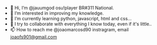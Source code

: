 - 👋 Hi, I’m @jauumgod osu!player BR#311 National.
- 👀 I’m interested in improving my knowledge.
- 🌱 I’m currently learning python, javascript, html and css...
- 💞️ I try to collaborate with everything I know today, even if it's little..
- 📫 How to reach me  @joaomarcosd90 instragram, email joaofs901@gmail.com

<!---
jauumgod/jauumgod is a ✨ special ✨ repository because its `README.md` (this file) appears on your GitHub profile.
You can click the Preview link to take a look at your changes.
--->
